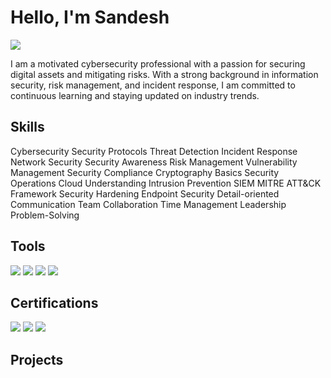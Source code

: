 # Hello, I'm Sandesh
<a href="https://linkedin.com/in/sandeshgrg/"><img src="https://img.shields.io/badge/-LinkedIn-0072b1?&style=for-the-badge&logo=linkedin&logoColor=white" /></a>


I am a motivated cybersecurity professional with a passion for securing digital assets and mitigating risks. With a strong background in information security, risk management, and incident response, I am committed to continuous learning and staying updated on industry trends.


## Skills

Cybersecurity            Security Protocols            Threat Detection            Incident Response            Network Security
Security Awareness       Risk Management               Vulnerability Management    Security Compliance          Cryptography Basics
Security Operations      Cloud Understanding           Intrusion Prevention        SIEM                         MITRE ATT&CK Framework
Security Hardening       Endpoint Security             Detail-oriented             Communication                Team Collaboration
Time Management          Leadership                  Problem-Solving 

## Tools
<div>
    <img src="https://img.shields.io/badge/-Wireshark-1679A7?&style=for-the-badge&logo=&logoColor=white" />
    <img src="https://img.shields.io/badge/-Nmap-EF3B2D?&style=for-the-badge&logo=Suricata&logoColor=white" />
    <img src="https://img.shields.io/badge/-Splunk-000000?&style=for-the-badge&logo=Splunk&logoColor=white" />
    <img src="https://img.shields.io/badge/-Nessus-00A4EF?&style=for-the-badge&logo=&logoColor=white" />
</div>


## Certifications
<div>
<img src="https://img.shields.io/badge/-Certified in Cybersecurity (CC)-4D4D4D?&style=for-the-badge&logo=&logoColor=white" />
<img src="https://img.shields.io/badge/-Google Cybersecurity by Google-006400?&style=for-the-badge&logoColor=white" />
<img src="https://img.shields.io/badge/-Blue Team Junior Analyst -000080?&style=for-the-badge&logoColor=white" />
</div>

## Projects
